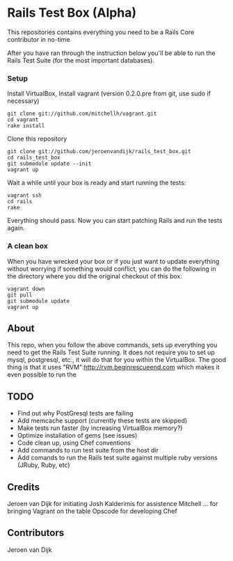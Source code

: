 Rails Test Box (Alpha)
====================

This repositories contains everything you need to be a Rails Core contributor in no-time

After you have ran through the instruction below you'll be able to run the Rails Test Suite (for the most important databases).

### Setup

Install VirtualBox, Install vagrant (version 0.2.0.pre from git, use sudo if necessary)

    git clone git://github.com/mitchellh/vagrant.git
    cd vagrant
    rake install
  
Clone this repository

    git clone git://github.com/jeroenvandijk/rails_test_box.git
    cd rails_test_box
    git submodule update --init
    vagrant up

Wait a while until your box is ready and start running the tests:

    vagrant ssh
    cd rails
    rake
  
Everything should pass. Now you can start patching Rails and run the tests again.
  
### A clean box

When you have wrecked your box or if you just want to update everything without worrying if something would conflict, you can do the following in the directory where you did the original checkout of this box:

    vagrant down
    git pull
    git submodule update
    vagrant up
    
  
About
-----
This repo, when you follow the above commands, sets up everything you need to get the Rails Test Suite running. It does not require you to set up mysql, postgresql, etc., it will do that for you within the VirtualBox. The good thing is that it uses "RVM":http://rvm.beginrescueend.com which makes it even possible to run the 
  
TODO
----
* Find out why PostGresql tests are failing
* Add memcache support (currently these tests are skipped)
* Make tests run faster (by increasing VirtualBox memory?)
* Optimize installation of gems (see issues)
* Code clean up, using Chef conventions
* Add commands to run test suite from the host dir
* Add comands to run the Rails test suite against multiple ruby versions (JRuby, Ruby, etc)

Credits
-------
Jeroen van Dijk for initiating
Josh Kalderimis for assistence
Mitchell ... for bringing Vagrant on the table
Opscode for developing Chef

Contributors
------------
Jeroen van Dijk